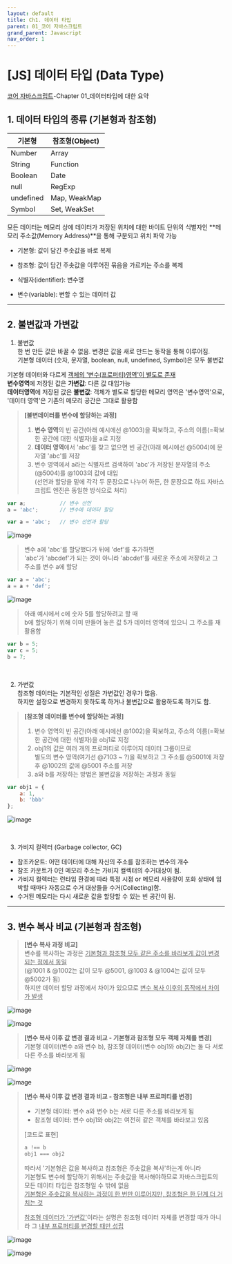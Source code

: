 ```yaml
---
layout: default
title: Ch1. 데이터 타입
parent: 01_코어 자바스크립트
grand_parent: Javascript
nav_order: 1
---
```


# [JS] 데이터 타입 (Data Type)  

[코어 자바스크립트](https://product.kyobobook.co.kr/detail/S000001766397)-Chapter 01_데이터타입에 대한 요약


## 1. 데이터 타입의 종류 (기본형과 참조형)  

|기본형|참조형(Object)|
|----|----|
|Number|Array|
|String|Function|
|Boolean|Date|
|null|RegExp|
|undefined|Map, WeakMap|
|Symbol|Set, WeakSet|


모든 데이터는 메모리 상에 데이터가 저장된 위치에 대한 바이트 단위의 식별자인 **메모리 주소값(Memory Address)**을 통해 구분되고 위치 파악 가능  


- 기본형: 값이 담긴 주솟값을 바로 복제  
- 참조형: 값이 담긴 주솟값을 이루어진 묶음을 가르키는 주소를 복제  


- 식별자(identifier): 변수명  
- 변수(variable): 변할 수 있는 데이터 값  

<hr/>

## 2. 불변값과 가변값  

1) 불변값  
한 번 만든 값은 바꿀 수 없음. 변경은 값을 새로 만드는 동작을 통해 이루어짐.  
기본형 데이터 (숫자, 문자열, boolean, null, undefined, Symbol)은 모두 불변값  

기본형 데이터와 다르게 <u>객체의 '변수(프로퍼티)영역'이 별도로 존재</u>  
**변수영역**에 저장된 값은 **가변값**: 다른 값 대입가능  
**데이터영역**에 저장된 값은 **불변값**: 객체가 별도로 할당한 메모리 영역은 '변수영역'으로, '데이터 영역'은 기존의 메모리 공간은 그대로 활용함  

<div class="code-example" markdown="1">

> **[불변데이터를 변수에 할당하는 과정]**  
> 1) **변수 영역**의 빈 공간(아래 예시에선 @1003)을 확보하고, 주소의 이름(=확보한 공간에 대한 식별자)을 a로 지정  
> 2) **데이터 영역**에서 'abc'를 찾고 없으면 빈 공간(아래 예시에선 @5004)에 문자열 'abc'를 저장  
> 3) 변수 영역에서 a라는 식별자르 검색하여 'abc'가 저장된 문자열의 주소(@5004)를 @1003의 값에 대입  
> (선언과 할당을 밑에 각각 두 문장으로 나누어 하든, 한 문장으로 하드 자바스크립트 엔진은 동일한 방식으로 처리)  

```js
var a;           // 변수 선언
a = 'abc';       // 변수에 데이터 할당

var a = 'abc';   // 변수 선언과 할당
```

![image](https://user-images.githubusercontent.com/44853626/233761267-fadbaa81-4477-4271-835d-7e7680131dca.png)  

> 변수 a에 'abc'를 할당했다가 뒤에 'def'를 추가하면  
> 'abc'가 'abcdef'가 되는 것이 아니라 'abcdef'를 새로운 주소에 저장하고 그 주소를 변수 a에 할당  

```js
var a = 'abc';
a = a + 'def';
```

![image](https://user-images.githubusercontent.com/44853626/233761135-dd307cd9-0fbc-49bd-a8d5-99f9ac6344f0.png)  

> 아래 예시에서 c에 숫자 5를 할당하려고 할 때  
> b에 할당하기 위해 이미 만들어 놓은 값 5가 데이터 영역에 있으니 그 주소를 재활용함  

```js
var b = 5;
var c = 5;
b = 7;
```

</div>
<br/>

2) 가변값  
참조형 데이터는 기본적인 성질은 가변값인 경우가 많음.  
하지만 설정으로 변경하지 못하도록 하거나 불변값으로 활용하도록 하기도 함.  

<div class="code-example" markdown="1">

> **[참조형 데이터를 변수에 할당하는 과정]**  
> 1) 변수 영역의 빈 공간(아래 예시에선 @1002)을 확보하고, 주소의 이름(=확보한 공간에 대한 식별자)을 obj1로 지정  
> 2) obj1의 값은 여러 개의 프로퍼티로 이루어지 데이터 그룹이므로  
>    별도의 변수 영역(여기선 @7103 ~ ?)을 확보하고 그 주소를 @5001에 저장 후 @1002의 값에 @5001 주소를 저장  
> 3) a와 b를 저장하는 방법은 불변값을 저장하는 과정과 동일  

```js
var obj1 = {
    a: 1,
    b: 'bbb'
};
```

![image](https://user-images.githubusercontent.com/44853626/233093071-88820657-a6f6-4164-b854-ce89a4a40b01.png)  
</div>

<br/>

3) 가비지 컬렉터 (Garbage collector, GC)  
- 참조카운트: 어떤 데이터에 대해 자신의 주소를 참조하는 변수의 개수  
- 참조 카운트가 0인 메모리 주소는 가비지 컬렉터의 수거대상이 됨.  
- 가비지 컬렉터는 런타임 환경에 따라 특정 시점 or 메모리 사용량이 포화 상태에 임박할 때마다 자동으로 수거 대상들을 수거(Collecting)함.  
- 수거된 메모리는 다시 새로운 값을 할당할 수 있는 빈 공간이 됨.  

<hr/>

## 3. 변수 복사 비교 (기본형과 참조형)  

> **[변수 복사 과정 비교]**  
> 변수를 복사하는 과정은 <u>기본형과 참조형 모두 같은 주소를 바라보게 값이 변경 되는 점에서 동일</u>  
> (@1001 & @1002는 값이 모두 @5001, @1003 & @1004는 값이 모두 @5002가 됨)  
> 하지만 데이터 할당 과정에서 차이가 있으므로 <u>변수 복사 이후의 동작에서 차이가 발생</u>  

![image](https://user-images.githubusercontent.com/44853626/234009043-8b5a78d6-f81d-4c7a-bdff-3e73e3781129.png)  

![image](https://user-images.githubusercontent.com/44853626/234009166-d4cf12dd-4d91-423e-a53c-90d6d396fe66.png)  


> **[변수 복사 이후 값 변경 결과 비교 - 기본형과 참조형 모두 객체 자체를 변경]**  
> 기본형 데이터(변수 a와 변수 b), 참조형 데이터(변수 obj1와 obj2)는 둘 다 서로 다른 주소를 바라보게 됨  

![image](https://user-images.githubusercontent.com/44853626/234017644-9951ac7a-9543-4e07-a4ce-57b8a97d96b6.png)  

![image](https://user-images.githubusercontent.com/44853626/234018168-3bbac765-3dc2-4acb-be26-b9b88b07dafb.png)  


> **[변수 복사 이후 값 변경 결과 비교 - 참조형은 내부 프로퍼티를 변경]**  
> - 기본형 데이터: 변수 a와 변수 b는 서로 다른 주소를 바라보게 됨  
> - 참조형 데이터: 변수 obj1와 obj2는 여전히 같은 객체를 바라보고 있음  
>   
> [코드로 표현]  
>
> ```js
> a !== b
> obj1 === obj2
> ```
>  
> 따라서 '기본형은 값을 복사하고 참조형은 주솟값을 복사'하는게 아니라  
> 기본형도 변수에 할당하기 위해서는 주솟값을 복사해야하므로 자바스크립트의 모든 데이터 타입은 참조형일 수 밖에 없음  
> <u>기본형은 주솟값을 복사하는 과정이 한 번만 이루어지만, 참조형은 한 단계 더 거치는 것</u>  
>  
> <u>참조형 데이터가 '가변값'</u>이라는 설명은 참조형 데이터 자체를 변경할 때가 아니라 그 <u>내부 프로퍼티를 변경할 때만 성립</u>  

![image](https://user-images.githubusercontent.com/44853626/234012237-68b647e1-26ef-4b6c-817f-42c349ec765e.png)  

![image](https://user-images.githubusercontent.com/44853626/234013739-437a697b-a6eb-49b7-9a2d-e01264f9eb42.png)  



